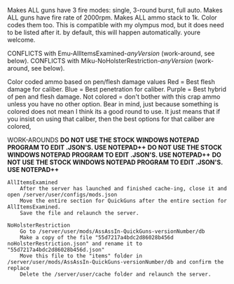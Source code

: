 Makes ALL guns have 3 fire modes: single, 3-round burst, full auto.
Makes ALL guns have fire rate of 2000rpm.
Makes ALL ammo stack to 1k. Color codes them too.
This is compatible with my olympus mod, but it does need to be listed after it. by default, this will happen automatically. youre welcome.



CONFLICTS with Emu-AllItemsExamined-*anyVersion* (work-around, see below).
CONFLICTS with Miku-NoHolsterRestriction-*anyVersion* (work-around, see below).

Color coded ammo based on pen/flesh damage values
	Red    = Best flesh damage for caliber.
	Blue   = Best penetration for caliber.
	Purple = Best hybrid of pen and flesh damage.
	Not colored = don't bother with this crap ammo unless you have no other option.
	Bear in mind, just because something is colored does not mean I think its a good round to use.
	It just means that if you insist on using that caliber, then the best options for that caliber are colored,


WORK-AROUNDS
**DO NOT USE THE STOCK WINDOWS NOTEPAD PROGRAM TO EDIT .JSON'S. USE NOTEPAD++**
**DO NOT USE THE STOCK WINDOWS NOTEPAD PROGRAM TO EDIT .JSON'S. USE NOTEPAD++**
**DO NOT USE THE STOCK WINDOWS NOTEPAD PROGRAM TO EDIT .JSON'S. USE NOTEPAD++**

	AllItemsExamined
		After the server has launched and finished cache-ing, close it and open /server/user/configs/mods.json
		Move the entire section for QuickGuns after the entire section for AllItemsExamined.
		Save the file and relaunch the server.

	NoHolsterRestriction
		Go to /server/user/mods/AssAssIn-QuickGuns-versionNumber/db
		Make a copy of the file "55d7217a4bdc2d86028b456d noHolsterRestriction.json" and rename it to "55d7217a4bdc2d86028b456d.json"
		Move this file to the "items" folder in /server/user/mods/AssAssIn-QuickGuns-versionNumber/db and confirm the replace
		Delete the /server/user/cache folder and relaunch the server.